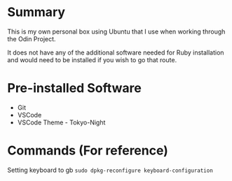 # Summary
This is my own personal box using Ubuntu that I use when working through the Odin Project.

It does not have any of the additional software needed for Ruby installation and would need to be installed if you wish to go that route.

# Pre-installed Software
- Git
- VSCode
- VSCode Theme - Tokyo-Night

# Commands (For reference)
Setting keyboard to gb
``sudo dpkg-reconfigure keyboard-configuration``